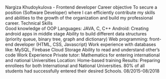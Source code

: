 Nargiza Khudoykulova - Frontend developer
Career objective 
  To secure a position (Software Developer) where I can efficiently contribute my skills and abilities to the growth of the organization and build my professional career.
Technical Skills  
  Good knowledge of OOP 
  Languages: JAVA, C, C++ 
  Android: Creating android apps in middle stage
  Ability to build different data structures (priority queue, binary tree, graph and dictionary) 
  Web programming: front-end developer (HTML, CSS, Javascript) 
  Work experience with databases like: MySQL, Firebase Cloud Storage 
  Ability to read and understand other’s code
Work Experience
  Private tutor: Mathematics for entering international and national Universities 
  Location: Home-based training 
  Results: Preparing enrollees for both International and National Universities. 80% of all students had successfully entered their desired Schools. 
 08/2015-08/2018
